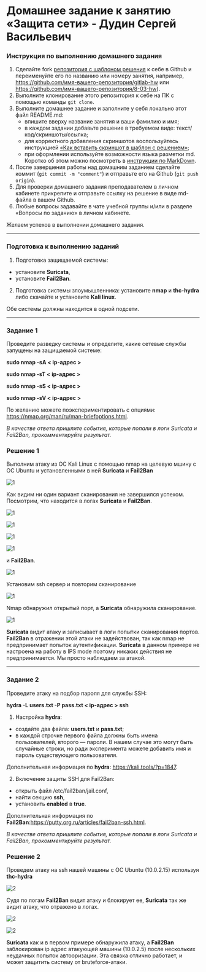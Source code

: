 # Домашнее задание к занятию «Защита сети» - Дудин Сергей Васильевич

### Инструкция по выполнению домашнего задания

1. Сделайте fork [репозитория c шаблоном решения](https://github.com/netology-code/sys-pattern-homework) к себе в Github и переименуйте его по названию или номеру занятия, например, https://github.com/имя-вашего-репозитория/gitlab-hw или https://github.com/имя-вашего-репозитория/8-03-hw).
2. Выполните клонирование этого репозитория к себе на ПК с помощью команды `git clone`.
3. Выполните домашнее задание и заполните у себя локально этот файл README.md:
   - впишите вверху название занятия и ваши фамилию и имя;
   - в каждом задании добавьте решение в требуемом виде: текст/код/скриншоты/ссылка;
   - для корректного добавления скриншотов воспользуйтесь инструкцией [«Как вставить скриншот в шаблон с решением»](https://github.com/netology-code/sys-pattern-homework/blob/main/screen-instruction.md);
   - при оформлении используйте возможности языка разметки md. Коротко об этом можно посмотреть в [инструкции по MarkDown](https://github.com/netology-code/sys-pattern-homework/blob/main/md-instruction.md).
4. После завершения работы над домашним заданием сделайте коммит (`git commit -m "comment"`) и отправьте его на Github (`git push origin`).
5. Для проверки домашнего задания преподавателем в личном кабинете прикрепите и отправьте ссылку на решение в виде md-файла в вашем Github.
6. Любые вопросы задавайте в чате учебной группы и/или в разделе «Вопросы по заданию» в личном кабинете.

Желаем успехов в выполнении домашнего задания.

------

### Подготовка к выполнению заданий

1. Подготовка защищаемой системы:

- установите **Suricata**,
- установите **Fail2Ban**.

2. Подготовка системы злоумышленника: установите **nmap** и **thc-hydra** либо скачайте и установите **Kali linux**.

Обе системы должны находится в одной подсети.

------

### Задание 1

Проведите разведку системы и определите, какие сетевые службы запущены на защищаемой системе:

**sudo nmap -sA < ip-адрес >**

**sudo nmap -sT < ip-адрес >**

**sudo nmap -sS < ip-адрес >**

**sudo nmap -sV < ip-адрес >**

По желанию можете поэкспериментировать с опциями: https://nmap.org/man/ru/man-briefoptions.html.


*В качестве ответа пришлите события, которые попали в логи Suricata и Fail2Ban, прокомментируйте результат.*

### Решение 1

Выполним атаку из ОС Kali Linux c помощью nmap на целевую мшину с ОС Ubuntu и установленными в ней **Suricata** и **Fail2Ban**

![1](https://github.com/noisy441/13-03-savenet/blob/main/img/img1.png)

Как видим ни один вариант сканирования не завершился успехом. Посмотрим, что находится в логах **Suricata** и **Fail2Ban**.

![1](https://github.com/noisy441/13-03-savenet/blob/main/img/suricata1.png)

![1](https://github.com/noisy441/13-03-savenet/blob/main/img/suricata2.png)

![1](https://github.com/noisy441/13-03-savenet/blob/main/img/suricata3.png)

![1](https://github.com/noisy441/13-03-savenet/blob/main/img/suricata4.png)

и **Fail2Ban**.

![1](https://github.com/noisy441/13-03-savenet/blob/main/img/fail2ban1.png)

Установим ssh сервер и повторим сканирование

![1](https://github.com/noisy441/13-03-savenet/blob/main/img/img1-2.png)

Nmap обнаружил открытый порт, а  **Suricata** обнаружила сканирование.

![1](https://github.com/noisy441/13-03-savenet/blob/main/img/suricata4-1.png)


**Suricata** видит атаку и записывает в логи попытки сканирования портов. **Fail2Ban** в отражении этой атаки не задействован, так как nmap не предпринимает попыток аутентификации. 
**Suricata** в данном примере не настроена на работу в IPS mode поэтому никаких действия не предпринимается. Мы просто наблюдаем за атакой. 

------

### Задание 2

Проведите атаку на подбор пароля для службы SSH:

**hydra -L users.txt -P pass.txt < ip-адрес > ssh**

1. Настройка **hydra**: 
 
 - создайте два файла: **users.txt** и **pass.txt**;
 - в каждой строчке первого файла должны быть имена пользователей, второго — пароли. В нашем случае это могут быть случайные строки, но ради эксперимента можете добавить имя и пароль существующего пользователя.

Дополнительная информация по **hydra**: https://kali.tools/?p=1847.

2. Включение защиты SSH для Fail2Ban:

-  открыть файл /etc/fail2ban/jail.conf,
-  найти секцию **ssh**,
-  установить **enabled**  в **true**.

Дополнительная информация по **Fail2Ban**:https://putty.org.ru/articles/fail2ban-ssh.html.



*В качестве ответа пришлите события, которые попали в логи Suricata и Fail2Ban, прокомментируйте результат.*

### Решение 2

Проведем атаку на ssh нашей машины с ОС Ubuntu (10.0.2.15) используя **thc-hydra**

![2](https://github.com/noisy441/13-03-savenet/blob/main/img/img2.png)

Судя по логам **Fail2Ban** видит атаку и блокирует ее,  **Suricata** так же видит атаку, что отражено в логах.

![2](https://github.com/noisy441/13-03-savenet/blob/main/img/suricata2-1.png)

![2](https://github.com/noisy441/13-03-savenet/blob/main/img/fail2ban2-1.png)

**Suricata** как и в первом примере обнаружила атаку, а **Fail2Ban** заблокирован ip адрес атакующей машины (10.0.2.5) после нескольких неудачных попыток автооризации. Эта связка отлично работает, и может защитить систему от bruteforce-атаки.


